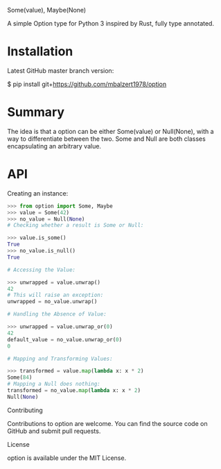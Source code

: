 Some(value), Maybe(None)

A simple Option type for Python 3 inspired by Rust, fully type annotated.

Installation
============

Latest GitHub master branch version:

$ pip install git+https://github.com/mbalzert1978/option

Summary
=======

The idea is that a option can be either Some(value) or Null(None), with a way to differentiate between the two. Some and Null are both classes encapsulating an arbitrary value.

API
===

Creating an instance:
``` python
>>> from option import Some, Maybe
>>> value = Some(42)
>>> no_value = Null(None)
# Checking whether a result is Some or Null:

>>> value.is_some()
True
>>> no_value.is_null()
True

# Accessing the Value:

>>> unwrapped = value.unwrap()
42
# This will raise an exception:
unwrapped = no_value.unwrap()

# Handling the Absence of Value:

>>> unwrapped = value.unwrap_or(0)
42
default_value = no_value.unwrap_or(0)
0

# Mapping and Transforming Values:

>>> transformed = value.map(lambda x: x * 2)
Some(84)
# Mapping a Null does nothing:
transformed = no_value.map(lambda x: x * 2)
Null(None)
```

Contributing

Contributions to option are welcome. You can find the source code on GitHub and submit pull requests.

License

option is available under the MIT License.

